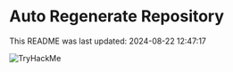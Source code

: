 # Auto Regenerate Repository

This README was last updated: 2024-08-22 12:47:17

 ![TryHackMe](https://tryhackme.com/badge/533634)